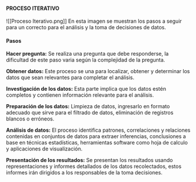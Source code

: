 
#### PROCESO ITERATIVO

![[Proceso Iterativo.png]]
En esta imagen se muestran los pasos a seguir para un correcto para el análisis y la toma de decisiones de datos.

#### Pasos 

**Hacer pregunta:**  Se realiza una pregunta que debe responderse, la dificultad de este paso varia según la complejidad de la pregunta.

**Obtener datos:** Este proceso se una para localizar, obtener y determinar los datos que sean relevantes para completar el análisis.

**Investigación de los datos:** Esta parte implica que los datos estén completos y contienen información relevante para el análisis.

**Preparación de los datos:** Limpieza de datos, ingresarlo en formato adecuado que sirve para el filtrado de datos, eliminación de registros blancos o erróneos.

**Análisis de datos:** El proceso identifica patrones, correlaciones y relaciones contenidas en conjuntos de datos para extraer inferencias, conclusiones a base en técnicas estadísticas, herramientas software como hoja de calculo y aplicaciones de visualización.

**Presentación de los resultados:** Se presentan los resultados usando representaciones y informes detallados de los datos recolectados, estos informes irán dirigidos a los responsables de la toma decisiones. 


